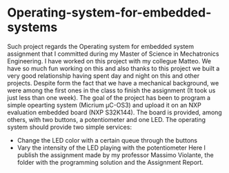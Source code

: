 # Operating-system-for-embedded-systems
Such project regards the Operating system for embedded system assignment that I committed during my Master of Science in Mechatronics Engineering. I have worked on this project with my collegue Matteo. We have so much fun working on this and also thanks to this project we built a very good relationship having spent day and night on this and other projects. Despite form the fact that we have a mechanical background, we were among the first ones in the class to finish the assignment (It took us just less than one week).
The goal of the project has been to program a simple opearting system (Micrium μC-OS3) and upload it on an NXP evaluation embedded board (NXP S32K144). The board is provided, among others, with two buttons, a potentiometer and one LED. The operating system should provide two simple services:
- Change the LED color with a certain queue through the buttons
- Vary the intensity of the LED playing with the potentiometer
Here I publish the assignment made by my professor Massimo Violante, the folder with the programming solution and the Assignment Report.
